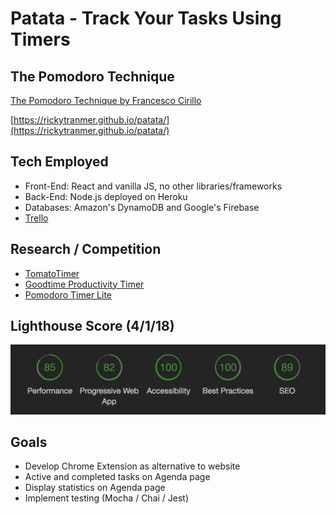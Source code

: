 # Patata - Track Your Tasks Using Timers

## The Pomodoro Technique
[The Pomodoro Technique by Francesco Cirillo](https://caps.ucsd.edu/Downloads/tx_forms/koch/pomodoro_handouts/ThePomodoroTechnique_v1-3.pdf)

[https://rickytranmer.github.io/patata/](https://rickytranmer.github.io/patata/)

## Tech Employed
- Front-End: React and vanilla JS, no other libraries/frameworks
- Back-End: Node.js deployed on Heroku
- Databases: Amazon's DynamoDB and Google's Firebase
- [Trello](https://trello.com/b/n5llAuib/patata)

## Research / Competition
- [TomatoTimer](https://tomato-timer.com/)
- [Goodtime Productivity Timer](https://play.google.com/store/apps/details?id=com.apps.adrcotfas.goodtime)
- [Pomodoro Timer Lite](https://play.google.com/store/apps/details?id=com.tatkovlab.pomodorolite)

## Lighthouse Score (4/1/18)
![Lighthouse Review Scores](https://github.com/rickytranmer/patata/blob/master/lighthouse040118.png "Lighthouse Review Scores")

## Goals
- Develop Chrome Extension as alternative to website
- Active and completed tasks on Agenda page
- Display statistics on Agenda page
- Implement testing (Mocha / Chai / Jest)